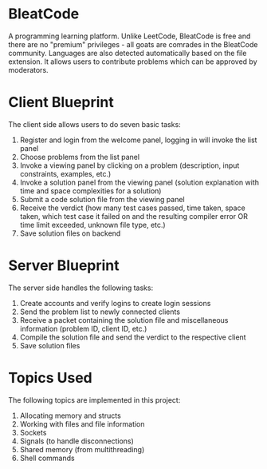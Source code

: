 # BleatCode

A programming learning platform. Unlike LeetCode, BleatCode is free and there are no "premium" privileges - all goats are comrades in the BleatCode community. Languages are also detected automatically based on the file extension. It allows users to contribute problems which can be approved by moderators.

# Client Blueprint
The client side allows users to do seven basic tasks:
1. Register and login from the welcome panel, logging in will invoke the list panel
2. Choose problems from the list panel
3. Invoke a viewing panel by clicking on a problem (description, input constraints, examples, etc.)
4. Invoke a solution panel from the viewing panel (solution explanation with time and space complexities for a solution)
5. Submit a code solution file from the viewing panel
6. Receive the verdict (how many test cases passed, time taken, space taken, which test case it failed on and the resulting compiler error OR time limit exceeded, unknown file type, etc.)
7. Save solution files on backend

# Server Blueprint

The server side handles the following tasks:
1. Create accounts and verify logins to create login sessions
2. Send the problem list to newly connected clients
3. Receive a packet containing the solution file and miscellaneous information (problem ID, client ID, etc.)
4. Compile the solution file and send the verdict to the respective client
5. Save solution files

# Topics Used

The following topics are implemented in this project:
1. Allocating memory and structs
2. Working with files and file information
3. Sockets
4. Signals (to handle disconnections)
5. Shared memory (from multithreading)
6. Shell commands


